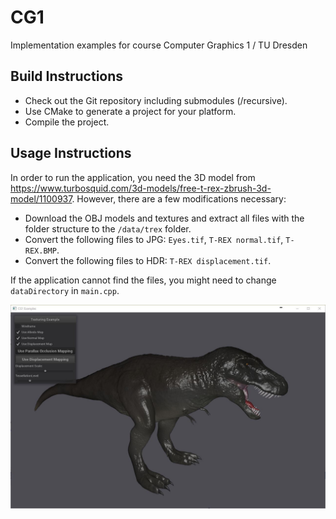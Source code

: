 # CG1
Implementation examples for course Computer Graphics 1 / TU Dresden

Build Instructions
----
- Check out the Git repository including submodules (/recursive).
- Use CMake to generate a project for your platform.
- Compile the project.

Usage Instructions
----
In order to run the application, you need the 3D model from https://www.turbosquid.com/3d-models/free-t-rex-zbrush-3d-model/1100937.
However, there are a few modifications necessary:
- Download the OBJ models and textures and extract all files with the folder structure to the `/data/trex` folder.
- Convert the following files to JPG: `Eyes.tif`, `T-REX normal.tif`, `T-REX.BMP`.
- Convert the following files to HDR: `T-REX displacement.tif`.

If the application cannot find the files, you might need to change `dataDirectory` in `main.cpp`.

![Screenshot](data/screenshot.jpg)
